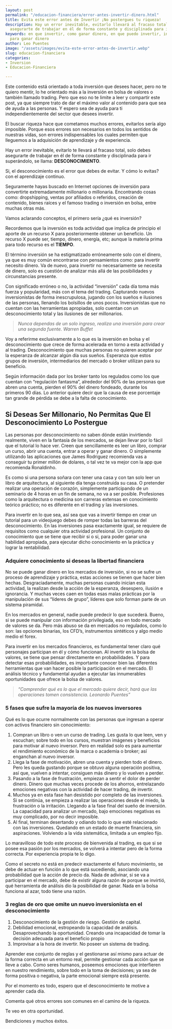 ```yaml
---
layout: post
permalink: "/educacion-financiera/error-antes-invertir-dinero.html"
title: Evita este error antes de Invertir ¡No postergues tu riqueza!
description: Hay un error inevitable, evitarlo llevará al fracaso total, solo debes
  asegurarte de trabajar en él de forma constante y disciplinada para ir superándolo
keywords: en que invertir, como ganar dinero, en que puedo invertir, inversiones digitales,
  para ganar dinero
author: Leo Puentes
image: "/assets/images/evita-este-error-antes-de-invertir.webp"
slug: educacion-financiera
categories:
- Inversion
- Educacion-Financiera

---
```

Este contenido está orientado a toda inversión que desees hacer, pero no te quiero mentir, lo he orientado más a la inversión en bolsa de valores o también llamado trading. Pero que eso no te limite a leer y compartir este post, ya que siempre trato de dar el máximo valor al contenido para que sea de ayuda a las personas. Y espero sea de ayuda para ti independientemente del sector que desees invertir.

El buscar riqueza hace que cometamos muchos errores, evitarlos sería algo imposible. Porque esos errores son necesarios en todos los sentidos de nuestras vidas, son errores indispensables los cuales permiten que lleguemos a la adquisición de aprendizaje y de experiencia.

Hay un error inevitable, evitarlo te llevará al fracaso total, solo debes asegurarte de trabajar en él de forma constante y disciplinada para ir superándolo, se llama: **DESCONOCIMIENTO**.

Si, el desconocimiento es el error que debes de evitar. Y cómo lo evitas? con el aprendizaje continuo.

Seguramente hayas buscado en Internet opciones de inversión para convertirte extremadamente millonario o millonaria. Encontrando cosas como: dropshipping, ventas por afiliados o referidos, creación de contenido, bienes raíces y el famoso trading o inversión en bolsa, entre muchas otras más.

Vamos aclarando conceptos, el primero sería ¿qué es inversión?

Recordemos que la inversión es toda actividad que implica de principio el aporte de un recurso X para posteriormente obtener un beneficio. Un recurso X puede ser, tiempo, dinero, energía, etc; aunque la materia prima para todo recurso es el **TIEMPO**.

El término inversión se ha estigmatizado erróneamente solo con el dinero, ya que es muy común encontrarse con pensamientos como: para invertir necesito dinero. Va de nuevo, para invertir no necesariamente se necesita de dinero, solo es cuestión de analizar más allá de las posibilidades y circunstancias presente.

Con significado erróneo o no, la actividad “inversión” cada día toma más fuerza y popularidad, más con el tema del trading. Capturando nuevos inversionistas de forma inescrupulosa, jugando con los sueños e ilusiones de las personas, llenando los bolsillos de unos pocos. Inversionistas que no cuentan con las herramientas apropiadas, solo cuentan con un desconocimiento total y las ilusiones de ser millonarios.

> _Nunca dependas de un solo ingreso, realiza una inversión para crear una segunda fuente. Warren Buffet_

Voy a referirme exclusivamente a lo que es la inversión en bolsa y el desconocimiento que crece de forma acelerada en torno a esta actividad y al trading. Desconocimiento que muchas personas no quieren aceptar por la esperanza de alcanzar algún día sus sueños. Esperanza que estos grupos de inversión, intermediarios del mercado o broker utilizan para su beneficio.

Según información dada por los broker tanto los regulados como los que cuentan con “regulación fantasma”, alrededor del 90% de las personas que abren una cuenta, pierden el 90% del dinero fondeado, durante los primeros 90 días. Lo anterior quiere decir que la causa de ese porcentaje tan grande de pérdida se debe a la falta de conocimiento.

## **Si Deseas Ser Millonario, No Permitas Que El Desconocimiento Lo Postergue**

Las personas por desconocimiento no saben dónde están invirtiendo realmente, viven en la fantasía de los mercados, se dejan llevar por lo fácil que el tutorial lo hace ver. Creen que sencillamente es leer un libro, comprar un curso, abrir una cuenta, entrar a operar y ganar dinero. O simplemente utilizando las aplicaciones que James Rodriguez recomienda vas a conseguir tu primer millón de dolares, o tal vez te va mejor con la app que recomienda Ronaldinho.

Es como si una persona soñara con tener una casa y con tan solo leer un libro de arquitectura, al siguiente día tenga construida su casa. O pretender realizar una operación de corazón, simplemente participando de un seminario de 4 horas en un fin de semana, no va a ser posible. Profesiones como la arquitectura o medicina son carreras extensas en conocimiento teórico práctico; no es diferente en el trading y las inversiones.

Para invertir en lo que sea, así sea que vas a invertir tiempo en crear un tutorial para un videojuego debes de romper todas las barreras del desconocimiento. En las inversiones pasa exactamente igual, se requiere de requisitos como cualquier otra actividad profesional. Un conjunto de conocimiento que se tiene que recibir si o si, para poder ganar una habilidad apropiada, para ejecutar dicho conocimiento en la práctica y lograr la rentabilidad.

### **Adquiere conocimiento si deseas la libertad financiera**

No se puede ganar dinero en los mercados de inversión, si no se sufre un proceso de aprendizaje y práctica, estas acciones se tienen que hacer bien hechas. Desgraciadamente, muchas personas cuando inician esta actividad, la realizan desde la acción de la esperanza, desespero, ilusión e ignorancia. Y muchas veces caen en todas esas malas prácticas por la manipulación de sus “líderes de grupo”, líderes que solo forman parte de un sistema piramidal.

En los mercados en general, nadie puede predecir lo que sucederá. Bueno, si se puede manipular con información privilegiada, eso en todo mercado de valores se da. Pero más abuso se da en mercados no regulados, como lo son: las opciones binarias, los CFD’s, instrumentos sintéticos y algo medio medio el forex.

Para invertir en los mercados financieros, es fundamental tener claro qué personajes participan en él y cómo funcionan. Al invertir en la bolsa de valores, se tiene que pensar directamente en probabilidades. Y para detectar esas probabilidades, es importante conocer bien las diferentes herramientas que van hacer posible la participación en el mercado. El análisis técnico y fundamental ayudan a ejecutar las innumerables oportunidades que ofrece la bolsa de valores.

> _“Comprender qué es lo que el mercado quiere decir, hará que las operaciones tomen consistencia. Leonardo Puentes”_

### **5 fases que sufre la mayoría de los nuevos inversores**

Qué es lo que ocurre normalmente con las personas que ingresan a operar con activos financiero sin conocimiento:

1. Compran un libro o ven un curso de trading. Les gusta lo que leen, ven y escuchan; sobre todo en los cursos, muestran imágenes y beneficios para motivar al nuevo inversor. Pero en realidad solo es para aumentar el rendimiento económico de la marca o academia o broker; así enganchan al nuevo inversor.
2. Llega la fase de motivación, abren una cuenta y pierden todo el dinero. Pero les queda gustando porque se obtuvo alguna operación positiva, así que, vuelven a intentar, consiguen más dinero y lo vuelven a perder.
3. Pasando a la fase de frustración, empiezan a sentir el dolor de perder dinero. Dinero que muchas veces procede de los ahorros, entrelazando emociones negativas con la actividad de hacer trading, de invertir.
4. Muchos ya en esta fase han desistido por completo de las inversiones. Si se continúa, se empieza a realizar las operaciones desde el miedo, la frustración o la irritación. Llegando a la fase final del sueño de inversión. La capacidad para analizar un mercado, bajo emociones negativas es muy complicado, por no decir imposible.
5. Al final, terminan desertando y odiando todo lo que esté relacionado con las inversiones. Quedando en un estado de muerte financiera, sin aspiraciones. Volviendo a la vida sistemática, limitada a un empleo fijo.

Lo maravilloso de todo este proceso de bienvenida al trading, es que si se posee esa pasión por los mercados, se volverá a intentar pero de la forma correcta. Por experiencia propia te lo digo.

Como el secreto no está en predecir exactamente el futuro movimiento, se debe de actuar en función a lo que está sucediendo, asociando una probabilidad que la acción de precio da. Nada de adivinar, si se va a participar en el mercado, debe de existir alguna razón de porque se invirtió, qué herramienta de análisis dio la posibilidad de ganar. Nada en la bolsa funciona al azar, todo tiene una razón.

### **3 reglas de oro que omite un nuevo inversionista en el desconocimiento**

1. Desconocimiento de la gestión de riesgo. Gestión de capital.
2. Debilidad emocional, estropeando la capacidad de análisis. Desaprovechando la oportunidad. Creando una incapacidad de tomar la decisión adecuada para el beneficio propio
3. Improvisar a la hora de invertir. No poseer un sistema de trading.

Aprender ese conjunto de reglas y el gestionarse así mismo para actuar de la forma correcta en un entorno real, permite gestionar cada acción que se lleve a cabo. Como seres humanos, poseemos emociones que interfieren en nuestro rendimiento, sobre todo en la toma de decisiones; ya sea de forma positiva o negativa, la parte emocional siempre está presente.

Por el momento es todo, espero que el desconocimiento te motive a aprender cada día.

Comenta qué otros errores son comunes en el camino de la riqueza.

Te veo en otra oportunidad.

Bendiciones y muchos éxitos.